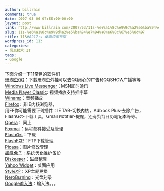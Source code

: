 ```yaml
---
author: billrain
comments: true
date: 2007-03-06 07:55:00+00:00
layout: post
link: http://www.billrain.com/2007/03/11s-%e6%a1%8c%e9%9d%a2%e5%ba%94%e7%94%a8%e6%8c%87%e5%8d%97/
slug: 11s-%e6%a1%8c%e9%9d%a2%e5%ba%94%e7%94%a8%e6%8c%87%e5%8d%97
title: 11&#8217;s 桌面应用指南
wordpress_id: 112
categories:
- 信息技术|IT
tags:
- Google
---
```


下面介绍一下11常用的软件们  
[珊瑚虫QQ](http://www.coralqq.com/)：下载珊瑚虫外挂可以去QQ闹心的广告和QQSHOW广播等等  
[Windows Live Messenger](http://get.live.com/messenger/overview)：MSN即时通讯  
[Media Player Classic](http://down1.tech.sina.com.cn/download/downContent/2004-03-16/495.shtml):  视频播放支持插字幕  
[Winamp](http://dl.pconline.com.cn/html_2/1/119/id=53&pn=0.html)：音频播放  
[Firefox](http://www.mozilla.org.cn/)：非IE内核浏览器，  
用FF你可能需要下列插件：IE TAB-切换内核，Adblock Plus-去除广告，FlashGot-下载工具，Gmail Notifier-提醒，还有狗狗日历笔记本等等。  
[Opera](http://www.opera.com/download/windows/)： 同上  
[Foxmail](http://fox.foxmail.com.cn/)：远程邮件接受及管理  
[FlashGet](http://down1.tech.sina.com.cn/download/downContent/2004-03-16/4268.shtml)：下载  
[FlashFXP](http://down1.tech.sina.com.cn/download/downContent/2004-03-16/848.shtml)：FTP下载管理  
[Picasa](http://picasa.google.com/intl/zh-CN/)：图片修改管理  
[超级兔子](http://down1.tech.sina.com.cn/download/downContent/2004-03-16/5227.shtml)：系统优化维护备份  
[Diskeeper](http://down1.tech.sina.com.cn/download/downContent/2004-03-16/4021.shtml)：磁盘整理  
[Yahoo Widget](http://widgets.yahoo.com/)：桌面应用  
[StyleXP](http://down1.tech.sina.com.cn/download/downContent/2004-03-16/6401.shtml)：XP主题更换  
[NeroBurning](http://down1.tech.sina.com.cn/download/downContent/2004-03-16/1347.shtml)：光盘刻录  
[Google输入法](http://tools.google.com/pinyin/)：输入法。。。
